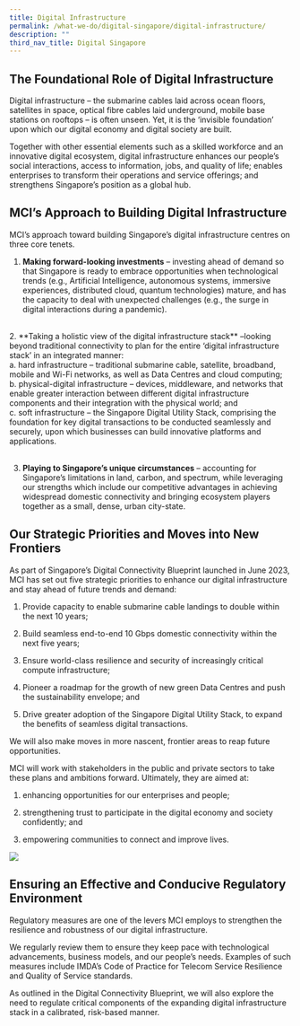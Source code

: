 ```yaml
---
title: Digital Infrastructure
permalink: /what-we-do/digital-singapore/digital-infrastructure/
description: ""
third_nav_title: Digital Singapore
---
```

## The Foundational Role of Digital Infrastructure

Digital infrastructure – the submarine cables laid across ocean floors, satellites in space, optical fibre cables laid underground, mobile base stations on rooftops – is often unseen. Yet, it is the ‘invisible foundation’ upon which our digital economy and digital society are built. 

Together with other essential elements such as a skilled workforce and an innovative digital ecosystem, digital infrastructure enhances our people’s social interactions, access to information, jobs, and quality of life; enables enterprises to transform their operations and service offerings; and strengthens Singapore’s position as a global hub. 

## MCI’s Approach to Building Digital Infrastructure

MCI’s approach toward building Singapore’s digital infrastructure centres on three core tenets. 

1. **Making forward-looking investments** – investing ahead of demand so that Singapore is ready to embrace opportunities when technological trends (e.g., Artificial Intelligence, autonomous systems, immersive experiences, distributed cloud, quantum technologies) mature, and has the capacity to deal with unexpected challenges (e.g., the surge in digital interactions during a pandemic).
<br>
2. **Taking a holistic view of the digital infrastructure stack** –looking beyond traditional connectivity to plan for the entire ‘digital infrastructure stack’ in an integrated manner:
<br>
    a. hard infrastructure – traditional submarine cable, satellite, broadband, mobile and Wi-Fi networks, as well as Data Centres and cloud computing;<br>
		b. physical-digital infrastructure – devices, middleware, and networks that enable greater interaction between different digital infrastructure components and their integration with the physical world; and<br>
    c. soft infrastructure – the Singapore Digital Utility Stack, comprising the foundation for key digital transactions to be conducted seamlessly and securely, upon which businesses can build innovative platforms and applications.<br><br>
		
3. **Playing to Singapore’s unique circumstances** – accounting for Singapore’s limitations in land, carbon, and spectrum, while leveraging our strengths which include our competitive advantages in achieving widespread domestic connectivity and bringing ecosystem players together as a small, dense, urban city-state.

## Our Strategic Priorities and Moves into New Frontiers

As part of Singapore’s Digital Connectivity Blueprint launched in June 2023, MCI has set out five strategic priorities to enhance our digital infrastructure and stay ahead of future trends and demand:

1. Provide capacity to enable submarine cable landings to double within the next 10 years;

2. Build seamless end-to-end 10 Gbps domestic connectivity within the next five years;

3. Ensure world-class resilience and security of increasingly critical compute infrastructure;

4. Pioneer a roadmap for the growth of new green Data Centres and push the sustainability envelope; and

5. Drive greater adoption of the Singapore Digital Utility Stack, to expand the benefits of seamless digital transactions.

We will also make moves in more nascent, frontier areas to reap future opportunities.

MCI will work with stakeholders in the public and private sectors to take these plans and ambitions forward. Ultimately, they are aimed at: 

1. enhancing opportunities for our enterprises and people;

2. strengthening trust to participate in the digital economy and society confidently; and 

3. empowering communities to connect and improve lives. 

![](/images/Digital%20Infrastructure/dcb%20infographic%20with%20qr%20code_final.jpg)

## Ensuring an Effective and Conducive Regulatory Environment

Regulatory measures are one of the levers MCI employs to strengthen the resilience and robustness of our digital infrastructure. 

We regularly review them to ensure they keep pace with technological advancements, business models, and our people’s needs. Examples of such measures include IMDA’s Code of Practice for Telecom Service Resilience and Quality of Service standards. 

As outlined in the Digital Connectivity Blueprint, we will also explore the need to regulate critical components of the expanding digital infrastructure stack in a calibrated, risk-based manner.